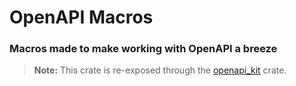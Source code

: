 # OpenAPI Macros

### Macros made to make working with OpenAPI a breeze

> **Note:** This crate is re-exposed through the [openapi_kit](https://crates.io/crates/openapi_kit) crate.
